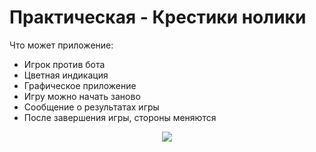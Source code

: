 # Практическая - Крестики нолики

Что может приложение:
- Игрок против бота
- Цветная индикация
- Графическое приложение
- Игру можно начать заново
- Сообщение о результатах игры
- После завершения игры, стороны меняются

<p align="center">
      <img src="https://i.ibb.co/2ccQNCX/tictactoe-demo.png width="300">
</p>
